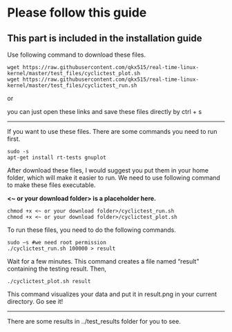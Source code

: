 # Please follow this guide

## This part is included in the installation guide
Use following command to download these files.

```
wget https://raw.githubusercontent.com/qkx515/real-time-linux-kernel/master/test_files/cyclictest_plot.sh
wget https://raw.githubusercontent.com/qkx515/real-time-linux-kernel/master/test_files/cyclictest_run.sh
```

or

you can just open these links and save these files directly by ctrl + s

---

If you want to use these files. There are some commands you need to run first.

```
sudo -s
apt-get install rt-tests gnuplot
```

After download these files, I would suggest you put them in your home folder, which will make it easier to run. We need to use following command to make these files executable. 

**<~ or your download folder> is a placeholder here.**

```
chmod +x <~ or your download folder>/cyclictest_run.sh
chmod +x <~ or your download folder>/cyclictest_plot.sh
```

To run these files, you need to do the following commands.

```
sudo –s #we need root permission
./cyclictest_run.sh 100000 > result
```

Wait for a few minutes. This command creates a file named “result” containing the testing result. Then,

```
./cyclictest_plot.sh result
```

This command visualizes your data and put it in result.png in your current directory. Go see it!

---
There are some results in ../test_results folder for you to see.
